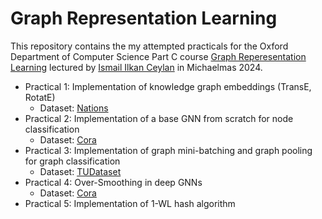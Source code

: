 # Graph Representation Learning

This repository contains the my attempted practicals for the Oxford Department of Computer Science Part C course [Graph Reperesentation Learning](https://www.cs.ox.ac.uk/teaching/courses/2024-2025/grl/) lectured by [Ismail Ilkan Ceylan](https://www.cs.ox.ac.uk/people/ismaililkan.ceylan/) in Michaelmas 2024.
- Practical 1: Implementation of knowledge graph embeddings (TransE, RotatE)
  - Dataset: [Nations](https://github.com/ZhenfengLei/KGDatasets/tree/master/Nations)
- Practical 2: Implementation of a base GNN from scratch for node classification
  - Dataset: [Cora](https://pytorch-geometric.readthedocs.io/en/stable/generated/torch_geometric.datasets.CitationFull.html#torch_geometric.datasets.CitationFull)
- Practical 3: Implementation of graph mini-batching and graph pooling for graph classification
  - Dataset: [TUDataset](https://chrsmrrs.github.io/datasets/)
- Practical 4: Over-Smoothing in deep GNNs
  - Dataset: [Cora](https://pytorch-geometric.readthedocs.io/en/stable/generated/torch_geometric.datasets.CitationFull.html#torch_geometric.datasets.CitationFull)
- Practical 5: Implementation of $1$-WL hash algorithm
